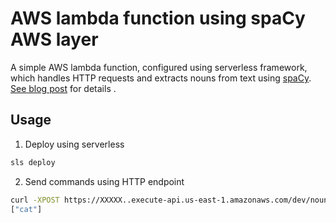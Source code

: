 # AWS lambda function using spaCy AWS layer

A simple AWS lambda function, configured using serverless framework, which handles HTTP requests and extracts nouns from text using [spaCy](https://spacy.io/). [See blog post](https://act-labs.github.io/posts/aws-spacy-layer/) for details .

## Usage

1. Deploy using serverless

```sh
sls deploy
```
2. Send commands using HTTP endpoint

```sh
curl -XPOST https://XXXXX..execute-api.us-east-1.amazonaws.com/dev/nouns -d "black cat"
["cat"]
```